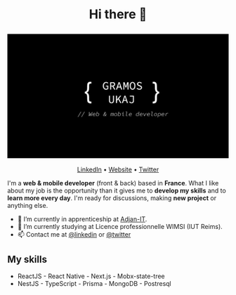 # <p align="center">Hi there 👋</p>

![Cover](https://github.com/gramosukaj/gramosukaj/blob/master/img/cover.jpg)

<p align="center"><a href="https://linkedin.com/in/gramosukaj">LinkedIn</a> • <a href="https://www.gramosukaj.fr/">Website</a> • <a href="https://twitter.com/gramosukaj1">Twitter</a></p>

I'm a **web & mobile developer** (front & back) based in **France**. What I like about my job is the opportunity than it gives me to **develop my skills** and to **learn more every day**. I'm ready for discussions, making **new project** or anything else.

- 💼 I’m currently in apprenticeship at <a href="https://www.linkedin.com/company/adjan-it/">Adjan-IT</a>.
- 🌱 I’m currently studying at Licence professionnelle WIMSI (IUT Reims).
- 📫 Contact me at <a href="https://linkedin.com/in/gramosukaj">@linkedin</a> or <a href="https://twitter.com/gramosukaj1">@twitter</a>

## My skills
- ReactJS - React Native - Next.js - Mobx-state-tree
- NestJS - TypeScript - Prisma - MongoDB - Postresql
